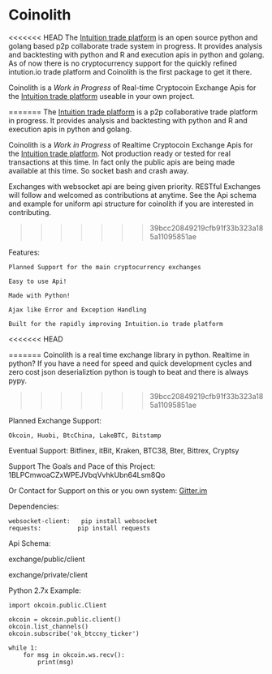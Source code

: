 Coinolith
=========
<<<<<<< HEAD
The [Intuition trade platform](https://github.com/intuition-io) is an open source python and golang based p2p collaborate trade system in progress.  It provides analysis and backtesting with python and R and execution apis in python and golang.  As of now there is no cryptocurrency support for the quickly refined intution.io trade platform and Coinolith is the first package to get it there.

Coinolith is a *Work in Progress* of Real-time Cryptocoin Exchange Apis for the [Intuition trade platform](https://github.com/intuition-io) useable in your own project.

=======
The [Intuition trade platform](https://github.com/intuition-io) is a p2p collaborative trade platform in progress.  It provides analysis and backtesting with python and R and execution apis in python and golang.

Coinolith is a *Work in Progress* of Realtime Cryptocoin Exchange Apis for the [Intuition trade platform](https://github.com/intuition-io).  Not production ready or tested for real transactions at this time.  In fact only the public apis are being made available at this time. So socket bash and crash away.  

Exchanges with websocket api are being given priority.  RESTful Exchanges will follow and welcomed as contributions at anytime.  See the Api schema and example for uniform api structure for coinolith if you are interested in contributing.
>>>>>>> 39bcc20849219cfb91f33b323a185a11095851ae

Features:

    Planned Support for the main cryptocurrency exchanges

    Easy to use Api!

    Made with Python!

    Ajax like Error and Exception Handling 

    Built for the rapidly improving Intuition.io trade platform

<<<<<<< HEAD

=======
Coinolith is a real time exchange library in python.  Realtime in python?  If you have a need for speed and quick development cycles and zero cost json deserializtion python is tough to beat and there is always pypy.  
>>>>>>> 39bcc20849219cfb91f33b323a185a11095851ae

Planned Exchange Support:
    
    Okcoin, Huobi, BtcChina, LakeBTC, Bitstamp

Eventual Support:
    Bitfinex, itBit, Kraken, BTC38, Bter, Bittrex, Cryptsy

Support The Goals and Pace of this Project:
    1BLPCmwoaCZxWPEJVbqVvhkUbn64Lsm8Qo

Or Contact for Support on this or you own system:
    [Gitter.im](gitter.im/BitTrade)


Dependencies:
   
    websocket-client:   pip install websocket
    requests:          pip install requests


Api Schema:

   exchange/public/client

   exchange/private/client

Python 2.7x Example:

    import okcoin.public.Client

    okcoin = okcoin.public.client()
    okcoin.list_channels()
    okcoin.subscribe('ok_btccny_ticker')

    while 1:
        for msg in okcoin.ws.recv():
            print(msg)
        



    

